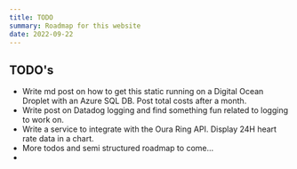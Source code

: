 ```yaml
---
title: TODO
summary: Roadmap for this website
date: 2022-09-22
---
```


## TODO's

- Write md post on how to get this static running on a Digital Ocean Droplet with an Azure SQL DB.
  Post total costs after a month.
- Write post on Datadog logging and find something fun related to logging to work on.
- Write a service to integrate with the Oura Ring API. Display 24H heart rate data in a chart.
- More todos and semi structured roadmap to come...
-
